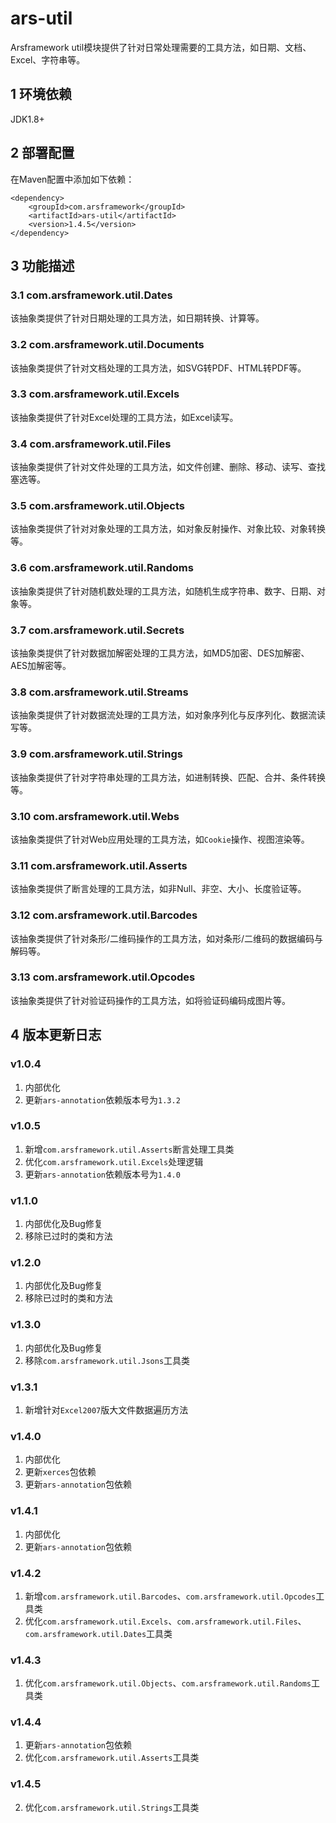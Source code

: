 # ars-util
Arsframework util模块提供了针对日常处理需要的工具方法，如日期、文档、Excel、字符串等。

## 1 环境依赖
JDK1.8+

## 2 部署配置
在Maven配置中添加如下依赖：
```
<dependency>
    <groupId>com.arsframework</groupId>
    <artifactId>ars-util</artifactId>
    <version>1.4.5</version>
</dependency>
```

## 3 功能描述

### 3.1 com.arsframework.util.Dates
该抽象类提供了针对日期处理的工具方法，如日期转换、计算等。

### 3.2 com.arsframework.util.Documents
该抽象类提供了针对文档处理的工具方法，如SVG转PDF、HTML转PDF等。

### 3.3 com.arsframework.util.Excels
该抽象类提供了针对Excel处理的工具方法，如Excel读写。

### 3.4 com.arsframework.util.Files
该抽象类提供了针对文件处理的工具方法，如文件创建、删除、移动、读写、查找塞选等。

### 3.5 com.arsframework.util.Objects
该抽象类提供了针对对象处理的工具方法，如对象反射操作、对象比较、对象转换等。

### 3.6 com.arsframework.util.Randoms
该抽象类提供了针对随机数处理的工具方法，如随机生成字符串、数字、日期、对象等。

### 3.7 com.arsframework.util.Secrets
该抽象类提供了针对数据加解密处理的工具方法，如MD5加密、DES加解密、AES加解密等。

### 3.8 com.arsframework.util.Streams
该抽象类提供了针对数据流处理的工具方法，如对象序列化与反序列化、数据流读写等。

### 3.9 com.arsframework.util.Strings
该抽象类提供了针对字符串处理的工具方法，如进制转换、匹配、合并、条件转换等。

### 3.10 com.arsframework.util.Webs
该抽象类提供了针对Web应用处理的工具方法，如```Cookie```操作、视图渲染等。

### 3.11 com.arsframework.util.Asserts
该抽象类提供了断言处理的工具方法，如非Null、非空、大小、长度验证等。

### 3.12 com.arsframework.util.Barcodes
该抽象类提供了针对条形/二维码操作的工具方法，如对条形/二维码的数据编码与解码等。

### 3.13 com.arsframework.util.Opcodes
该抽象类提供了针对验证码操作的工具方法，如将验证码编码成图片等。

## 4 版本更新日志
### v1.0.4
1. 内部优化
2. 更新```ars-annotation```依赖版本号为```1.3.2```

### v1.0.5
1. 新增```com.arsframework.util.Asserts```断言处理工具类
2. 优化```com.arsframework.util.Excels```处理逻辑
3. 更新```ars-annotation```依赖版本号为```1.4.0```

### v1.1.0
1. 内部优化及Bug修复
2. 移除已过时的类和方法

### v1.2.0
1. 内部优化及Bug修复
2. 移除已过时的类和方法

### v1.3.0
1. 内部优化及Bug修复
2. 移除```com.arsframework.util.Jsons```工具类

### v1.3.1
1. 新增针对```Excel2007```版大文件数据遍历方法

### v1.4.0
1. 内部优化
2. 更新```xerces```包依赖
3. 更新```ars-annotation```包依赖

### v1.4.1
1. 内部优化
2. 更新```ars-annotation```包依赖

### v1.4.2
1. 新增```com.arsframework.util.Barcodes```、```com.arsframework.util.Opcodes```工具类
2. 优化```com.arsframework.util.Excels```、```com.arsframework.util.Files```、```com.arsframework.util.Dates```工具类

### v1.4.3
1. 优化```com.arsframework.util.Objects```、```com.arsframework.util.Randoms```工具类

### v1.4.4
1. 更新```ars-annotation```包依赖
2. 优化```com.arsframework.util.Asserts```工具类

### v1.4.5
2. 优化```com.arsframework.util.Strings```工具类